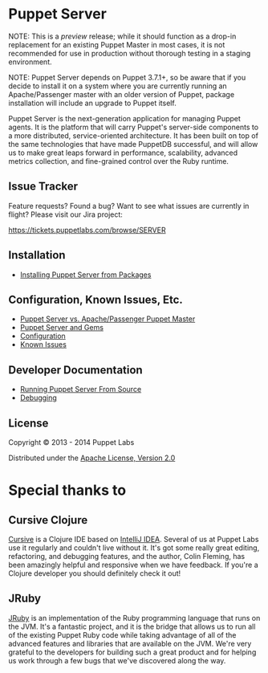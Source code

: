 # Puppet Server

NOTE: This is a *preview* release; while it should function as a drop-in replacement
for an existing Puppet Master in most cases, it is not recommended for use in
production without thorough testing in a staging environment.

NOTE: Puppet Server depends on Puppet 3.7.1+, so be aware that if you decide to
install it on a system where you are currently running an Apache/Passenger master
with an older version of Puppet, package installation will include an upgrade to
Puppet itself.

Puppet Server is the next-generation application for managing Puppet agents.
It is the platform that will carry Puppet's server-side components to a more
distributed, service-oriented architecture.  It has been built on top of the
same technologies that have made PuppetDB successful, and will allow us to make
great leaps forward in performance, scalability, advanced metrics collection,
and fine-grained control over the Ruby runtime.

Issue Tracker
-----

Feature requests?  Found a bug?  Want to see what issues are currently in flight?  Please visit our Jira project:

https://tickets.puppetlabs.com/browse/SERVER

Installation
-----

* [Installing Puppet Server from Packages](./documentation/install_from_packages.markdown)

Configuration, Known Issues, Etc.
-----

* [Puppet Server vs. Apache/Passenger Puppet Master](./documentation/puppetserver_vs_passenger.markdown)
* [Puppet Server and Gems](./documentation/gems.markdown)
* [Configuration](./documentation/configuration.markdown)
* [Known Issues](./documentation/known_issues.markdown)

Developer Documentation
-----

* [Running Puppet Server From Source](./documentation/dev_running_from_source.markdown)
* [Debugging](./documentation/dev_debugging.markdown)

## License

Copyright © 2013 - 2014 Puppet Labs

Distributed under the [Apache License, Version 2.0](http://www.apache.org/licenses/LICENSE-2.0.html)

# Special thanks to

## Cursive Clojure

[Cursive](https://cursiveclojure.com/) is a Clojure IDE based on
[IntelliJ IDEA](http://www.jetbrains.com/idea/download/index.html).  Several of
us at Puppet Labs use it regularly and couldn't live without it.  It's got
some really great editing, refactoring, and debugging features, and the author,
Colin Fleming, has been amazingly helpful and responsive when we have feedback.
If you're a Clojure developer you should definitely check it out!

## JRuby

[JRuby](http://jruby.org/) is an implementation of the Ruby programming language
that runs on the JVM.  It's a fantastic project, and it is the bridge that allows
us to run all of the existing Puppet Ruby code while taking advantage of all of
the advanced features and libraries that are available on the JVM.  We're very
grateful to the developers for building such a great product and for helping us
work through a few bugs that we've discovered along the way.

[leiningen]: https://github.com/technomancy/leiningen

